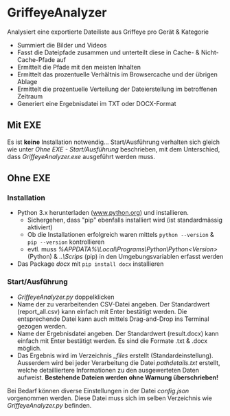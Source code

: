 # GriffeyeAnalyzer
Analysiert eine exportierte Dateiliste aus Griffeye pro Gerät &amp; Kategorie
- Summiert die Bilder und Videos
- Fasst die Dateipfade zusammen und unterteilt diese in Cache- & Nicht-Cache-Pfade auf
- Ermittelt die Pfade mit den meisten Inhalten
- Ermittelt das prozentuelle Verhältnis im Browsercache und der übrigen Ablage
- Ermittelt die prozentuelle Verteilung der Dateierstellung im betroffenen Zeitraum
- Generiert eine Ergebnisdatei im TXT oder DOCX-Format

## Mit EXE
Es ist **keine** Installation notwendig...
Start/Ausführung verhalten sich gleich wie unter *Ohne EXE - Start/Ausführung* beschrieben, mit dem Unterschied, dass *GriffeyeAnalyzer.exe* ausgeführt werden muss.

## Ohne EXE
### Installation
- Python 3.x herunterladen (www.python.org) und installieren.
  - Sichergehen, dass "pip" ebenfalls installiert wird (ist standardmässig aktiviert)
  - Ob die Installationen erfolgreich waren mittels ``python --version`` & ``pip --version`` kontrollieren
  - evtl. muss *%APPDATA%\Local\Programs\Python\Python\<Version>* (Python) & *..\Scrips* (pip) in den Umgebungsvariablen erfasst werden
- Das Package *docx* mit ``pip install docx`` installieren

### Start/Ausführung
- *GriffeyeAnalyzer.py* doppelklicken
- Name der zu verarbeitenden CSV-Datei angeben. Der Standardwert (report_all.csv) kann einfach mit Enter bestätigt werden. Die entsprechende Datei kann auch mittels Drag-and-Drop ins Terminal gezogen werden.
- Name der Ergebnisdatei angeben. Der Standardwert (result.docx) kann einfach mit Enter bestätigt werden. Es sind die Formate .txt & .docx möglich.
- Das Ergebnis wird im Verzeichnis *_files* erstellt (Standardeinstellung). Ausserdem wird bei jeder Verarbeitung die Datei *pathdetails.txt* erstellt, welche detailliertere Informationen zu den ausgewerteten Daten aufweist.
**Bestehende Dateien werden ohne Warnung überschrieben!**

Bei Bedarf können diverse Einstellungen in der Datei *config.json* vorgenommen werden. Diese Datei muss sich im selben Verzeichnis wie *GriffeyeAnalyzer.py* befinden.
